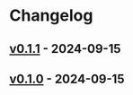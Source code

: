 # Changelog

## [v0.1.1](https://github.com/monochromegane/afa/compare/v0.1.0...v0.1.1) - 2024-09-15

## [v0.1.0](https://github.com/monochromegane/afa/commits/v0.1.0) - 2024-09-15

